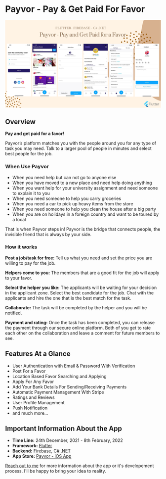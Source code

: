 # Payvor - Pay & Get Paid For Favor    

![Payvor - Pay & Get Paid For Favor](assets/Payvor-Banner.png)      

## Overview
**Pay and get paid for a favor!**       

Payvor’s platform matches you with the people around you for any type of task you may need. Talk to a larger pool of people in minutes and select best people for the job.      

### When Use Payvor           
- When you need help but can not go to anyone else      
- When you have moved to a new place and need help doing anything     
- When you want help for your university assignment and need someone to explain it to you    
- When you need someone to help you carry groceries      
- When you need a car to pick up heavy items from the store      
- When you need someone to help you clean the house after a big party        
- When you are on holidays in a foreign country and want to be toured by a local        

That is when Payvor steps in! Payvor is the bridge that connects people, the invisible friend that is always by your side. 

####

### How it works

**Post a job/task for free:** Tell us what you need and set the price you are willing to pay for the job.     

**Helpers come to you:** The members that are a good fit for the job will apply to your favor.     

**Select the helper you like:** The applicants will be waiting for your decision in the applicant zone. Select the best candidate for the job. Chat with the applicants and hire the one that is the best match for the task.     

**Collaborate:** The task will be completed by the helper and you will be notified.     

**Payment and rating:** Once the task has been completed, you can release the payment through our secure online platform. Both of you get to rate each other on the collaboration and leave a comment for future members to see.     


## Features At a Glance
- User Authentication with Email & Password With Verification     
- Post For a Favor       
- Location Based Favor Searching and Applying       
- Apply For Any Favor        
- Add Your Bank Details For Sending/Receiving Payments             
- Automatic Payment Management With Stripe                  
- Ratings and Reviews                   
- User Profile Management                 
- Push Notification                 
- and much more...     


## Important Information About the App
- **Time Line:** 24th December, 2021 - 8th February, 2022      
- **Framework:** [Flutter](https://flutter.dev/)     
- **Backend:** [Firebase](https://firebase.google.com/), [C# .NET](https://docs.microsoft.com/en-us/dotnet/csharp/)    
- **App Store:** [Payvor - iOS App](https://apps.apple.com/app/payvor-favor-app/id1558962094)  

[Reach out to me](https://kaykobadreza.com/) for more information about the app or it's developement process. I'll be happy to bring your idea to reality.       
